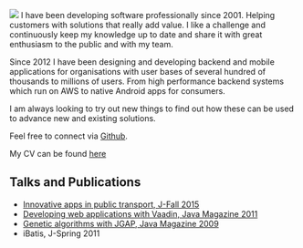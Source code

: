 ![](/img/profile-picture.jpg) I have been developing software professionally since 2001. Helping customers with solutions that really add value. I like a challenge and continuously keep my knowledge up to date and share it with great enthusiasm to the public and with my team.

Since 2012 I have been designing and developing backend and mobile applications for organisations with user bases of several hundred of thousands to millions of users. From high performance backend systems which run on AWS to native Android apps for consumers.

I am always looking to try out new things to find out how these can be used to advance new and existing solutions.

Feel free to connect via [Github](https://github.com/jcraane). 

My CV can be found [here](/pdf/CVJamieCraanePublic.pdf)

## Talks and Publications

* [Innovative apps in public transport, J-Fall 2015](https://www.youtube.com/watch?v=5hh8rzGg1AI)
* [Developing web applications with Vaadin, Java Magazine 2011](/pdf/vaadin.pdf)
* [Genetic algorithms with JGAP, Java Magazine 2009](/pdf/jgap.pdf)
* iBatis, J-Spring 2011

